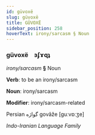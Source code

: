 ```yaml
---
id: güvoxë
slug: güvoxë
title: GÜVOXË
sidebar_position: 258
hoverText: irony/sarcasm § Noun
---
```


### güvoxë&emsp;<span kind="abugida">ꜿʄɤɋʇ</span>

*irony/sarcasm* **§** Noun

**Verb**: to be an irony/sarcasm

**Noun**: irony/sarcasm

**Modifier**: irony/sarcasm-related

Persian گواژه‎ govâže [guːvɒːʒe]

*Indo-Iranian Language Family*